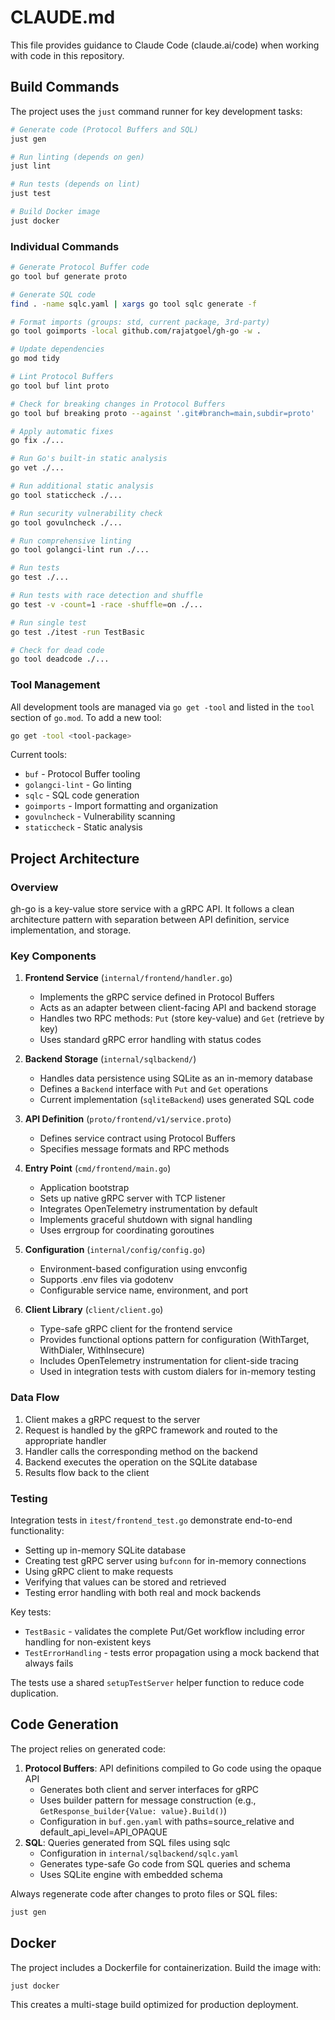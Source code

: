 # CLAUDE.md

This file provides guidance to Claude Code (claude.ai/code) when working with code in this repository.

## Build Commands

The project uses the `just` command runner for key development tasks:

```bash
# Generate code (Protocol Buffers and SQL)
just gen

# Run linting (depends on gen)
just lint

# Run tests (depends on lint)
just test

# Build Docker image
just docker
```

### Individual Commands

```bash
# Generate Protocol Buffer code
go tool buf generate proto

# Generate SQL code
find . -name sqlc.yaml | xargs go tool sqlc generate -f

# Format imports (groups: std, current package, 3rd-party)
go tool goimports -local github.com/rajatgoel/gh-go -w .

# Update dependencies
go mod tidy

# Lint Protocol Buffers
go tool buf lint proto

# Check for breaking changes in Protocol Buffers
go tool buf breaking proto --against '.git#branch=main,subdir=proto'

# Apply automatic fixes
go fix ./...

# Run Go's built-in static analysis
go vet ./...

# Run additional static analysis
go tool staticcheck ./...

# Run security vulnerability check
go tool govulncheck ./...

# Run comprehensive linting
go tool golangci-lint run ./...

# Run tests
go test ./...

# Run tests with race detection and shuffle
go test -v -count=1 -race -shuffle=on ./...

# Run single test
go test ./itest -run TestBasic

# Check for dead code
go tool deadcode ./...
```

### Tool Management

All development tools are managed via `go get -tool` and listed in the `tool` section of `go.mod`. To add a new tool:

```bash
go get -tool <tool-package>
```

Current tools:
- `buf` - Protocol Buffer tooling
- `golangci-lint` - Go linting
- `sqlc` - SQL code generation
- `goimports` - Import formatting and organization
- `govulncheck` - Vulnerability scanning
- `staticcheck` - Static analysis

## Project Architecture

### Overview

gh-go is a key-value store service with a gRPC API. It follows a clean architecture pattern with separation between API definition, service implementation, and storage.

### Key Components

1. **Frontend Service** (`internal/frontend/handler.go`)
   - Implements the gRPC service defined in Protocol Buffers
   - Acts as an adapter between client-facing API and backend storage
   - Handles two RPC methods: `Put` (store key-value) and `Get` (retrieve by key)
   - Uses standard gRPC error handling with status codes

2. **Backend Storage** (`internal/sqlbackend/`)
   - Handles data persistence using SQLite as an in-memory database
   - Defines a `Backend` interface with `Put` and `Get` operations
   - Current implementation (`sqliteBackend`) uses generated SQL code

3. **API Definition** (`proto/frontend/v1/service.proto`)
   - Defines service contract using Protocol Buffers
   - Specifies message formats and RPC methods

4. **Entry Point** (`cmd/frontend/main.go`)
   - Application bootstrap
   - Sets up native gRPC server with TCP listener
   - Integrates OpenTelemetry instrumentation by default
   - Implements graceful shutdown with signal handling
   - Uses errgroup for coordinating goroutines

5. **Configuration** (`internal/config/config.go`)
   - Environment-based configuration using envconfig
   - Supports .env files via godotenv
   - Configurable service name, environment, and port

6. **Client Library** (`client/client.go`)
   - Type-safe gRPC client for the frontend service
   - Provides functional options pattern for configuration (WithTarget, WithDialer, WithInsecure)
   - Includes OpenTelemetry instrumentation for client-side tracing
   - Used in integration tests with custom dialers for in-memory testing

### Data Flow

1. Client makes a gRPC request to the server
2. Request is handled by the gRPC framework and routed to the appropriate handler
3. Handler calls the corresponding method on the backend
4. Backend executes the operation on the SQLite database
5. Results flow back to the client

### Testing

Integration tests in `itest/frontend_test.go` demonstrate end-to-end functionality:
- Setting up in-memory SQLite database
- Creating test gRPC server using `bufconn` for in-memory connections
- Using gRPC client to make requests
- Verifying that values can be stored and retrieved
- Testing error handling with both real and mock backends

Key tests:
- `TestBasic` - validates the complete Put/Get workflow including error handling for non-existent keys
- `TestErrorHandling` - tests error propagation using a mock backend that always fails

The tests use a shared `setupTestServer` helper function to reduce code duplication.

## Code Generation

The project relies on generated code:

1. **Protocol Buffers**: API definitions compiled to Go code using the opaque API
   - Generates both client and server interfaces for gRPC
   - Uses builder pattern for message construction (e.g., `GetResponse_builder{Value: value}.Build()`)
   - Configuration in `buf.gen.yaml` with paths=source_relative and default_api_level=API_OPAQUE
2. **SQL**: Queries generated from SQL files using sqlc
   - Configuration in `internal/sqlbackend/sqlc.yaml`
   - Generates type-safe Go code from SQL queries and schema
   - Uses SQLite engine with embedded schema

Always regenerate code after changes to proto files or SQL files:
```bash
just gen
```

## Docker

The project includes a Dockerfile for containerization. Build the image with:
```bash
just docker
```

This creates a multi-stage build optimized for production deployment.